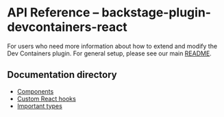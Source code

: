 # API Reference – backstage-plugin-devcontainers-react

For users who need more information about how to extend and modify the Dev Containers plugin. For general setup, please see our main [README](../README.md).

## Documentation directory

- [Components](./components.md)
- [Custom React hooks](./hooks.md)
- [Important types](./types.md)
